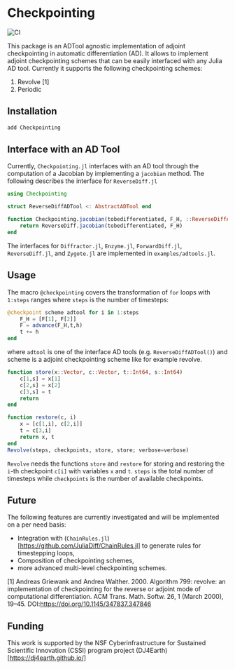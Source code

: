 # Checkpointing

![CI](https://github.com/Argonne-National-Laboratory/Checkpointing.jl/workflows/Run%20tests/badge.svg?branch=main)

This package is an ADTool agnostic implementation of adjoint checkpointing in automatic differentiation (AD). It allows to implement adjoint checkpointing schemes that can be easily interfaced with any Julia AD tool. Currently it supports the following checkpointing schemes:

1. Revolve [1] 
2. Periodic

## Installation

```julia
add Checkpointing
```

## Interface with an AD Tool

Currently, `Checkpointing.jl` interfaces with an AD tool through the computation of a Jacobian by implementing a `jacobian` method. The following describes the interface for `ReverseDiff.jl`

```julia
using Checkpointing

struct ReverseDiffADTool <: AbstractADTool end

function Checkpointing.jacobian(tobedifferentiated, F_H, ::ReverseDiffADTool)
    return ReverseDiff.jacobian(tobedifferentiated, F_H)
end
```
The interfaces for `Diffractor.jl`, `Enzyme.jl`, `ForwardDiff.jl`, `ReverseDiff.jl`, and `Zygote.jl` are implemented in `examples/adtools.jl`.

## Usage

The macro `@checkpointing` covers the transformation of `for` loops with `1:steps` ranges where `steps` is the number of timesteps:

```julia
@checkpoint scheme adtool for i in 1:steps
    F_H = [F[1], F[2]]
    F = advance(F_H,t,h)
    t += h
end
```

where `adtool` is one of the interface AD tools (e.g. `ReverseDiffADTool()`) and scheme is a adjoint checkpointing scheme like for example revolve.
```julia
function store(x::Vector, c::Vector, t::Int64, s::Int64)
    c[1,s] = x[1]
    c[2,s] = x[2]
    c[3,s] = t
    return
end

function restore(c, i)
    x = [c[1,i], c[2,i]]
    t = c[3,i]
    return x, t
end
Revolve(steps, checkpoints, store, store; verbose=verbose)
```
`Revolve` needs the functions `store` and `restore` for storing and restoring the `i`-th checkpoint `c[i]` with variables `x` and `t`. `steps` is the total number of timesteps while `checkpoints` is the number of available checkpoints.

## Future

The following features are currently investigated and will be implemented on a per need basis:

* Integration with (`ChainRules.jl`)[https://github.com/JuliaDiff/ChainRules.jl] to generate rules for timestepping loops,
* Composition of checkpointing schemes,
* more advanced multi-level checkpointing schemes.

[1] Andreas Griewank and Andrea Walther. 2000. Algorithm 799: revolve: an implementation of checkpointing for the reverse or adjoint mode of computational differentiation. ACM Trans. Math. Softw. 26, 1 (March 2000), 19–45. DOI:https://doi.org/10.1145/347837.347846

## Funding

This work is supported by the NSF Cyberinfrastructure for Sustained Scientific Innovation (CSSI) program project (DJ4Earth)[https://dj4earth.github.io/]

